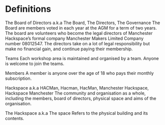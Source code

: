 # Definitions

The Board of Directors a.k.a The Board, The Directors, The Governance
The Board are members voted in each year at the AGM for a term of two years.
The board are volunteers who become the legal directors of Manchester Hackspace’s formal company Manchester Makers Limited Company number 08012547.
The directors take on a lot of legal responsibility but make no financial gain, and continue paying their membership.

Teams
Each workshop area is maintained and organised by a team. Anyone is welcome to join the teams.

Members
A member is anyone over the age of 18 who pays their monthly subscription.

Hackspace a.k.a HACMan, Hacman, HacMan, Manchester Hackspace, Hackspace Manchester
The community and organisation as a whole, including the members, board of directors, physical space and aims of the organisation.

The Hackspace a.k.a The space
Refers to the physical building and its contents.